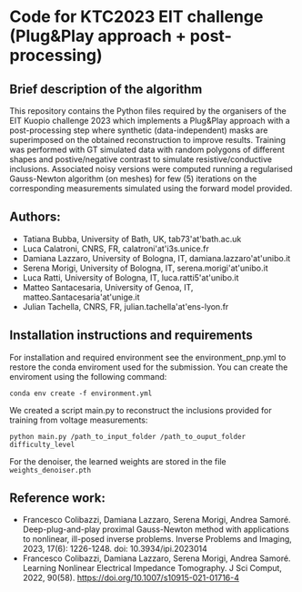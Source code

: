 # Code for KTC2023 EIT challenge (Plug&Play approach + post-processing)


## Brief description of the algorithm
This repository contains the Python files required by the organisers of the EIT Kuopio challenge 2023 which implements a Plug&Play approach with a post-processing step where synthetic (data-independent) masks are superimposed on the obtained reconstruction to improve results.
Training was performed with GT simulated data with random polygons of different shapes and postive/negative contrast to simulate resistive/conductive inclusions.
Associated noisy versions were computed running a regularised Gauss-Newton algorithm (on meshes) for few (5) iterations on the corresponding measurements simulated using the forward model provided.


## Authors:
- Tatiana Bubba, University of Bath, UK, tab73'at'bath.ac.uk
- Luca Calatroni, CNRS, FR, calatroni'at'i3s.unice.fr
- Damiana Lazzaro, University of Bologna, IT, damiana.lazzaro'at'unibo.it 
- Serena Morigi, University of Bologna, IT, serena.morigi'at'unibo.it 
- Luca Ratti, University of Bologna, IT, luca.ratti5'at'unibo.it
- Matteo Santacesaria, University of Genoa, IT, matteo.Santacesaria'at'unige.it 
- Julian Tachella, CNRS, FR, julian.tachella'at'ens-lyon.fr

## Installation instructions and requirements

For installation and required environment see the environment_pnp.yml to restore the conda enviroment used for the submission. 
You can create the enviroment using the following command:

```conda env create -f environment.yml```

We created a script main.py to reconstruct the inclusions provided for training from voltage measurements:

```python main.py /path_to_input_folder /path_to_ouput_folder difficulty_level```

For the denoiser, the learned weights are stored in the file
``` weights_denoiser.pth```


## Reference work: 
* Francesco Colibazzi, Damiana Lazzaro, Serena Morigi, Andrea Samoré. Deep-plug-and-play proximal Gauss-Newton method with applications to nonlinear, ill-posed inverse problems. Inverse Problems and Imaging, 2023, 17(6): 1226-1248. doi: 10.3934/ipi.2023014
* Francesco Colibazzi, Damiana Lazzaro, Serena Morigi, Andrea Samoré. Learning Nonlinear Electrical Impedance Tomography. J Sci Comput, 2022, 90(58). https://doi.org/10.1007/s10915-021-01716-4
